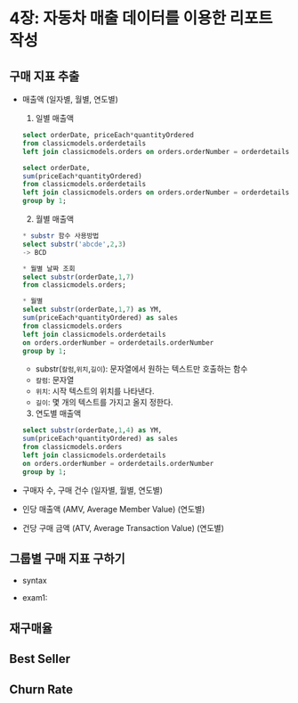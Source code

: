# 4장: 자동차 매출 데이터를 이용한 리포트 작성



## 구매 지표 추출

- 매출액 (일자별, 월별, 연도별)
  1. 일별 매출액
    ```sql
    select orderDate, priceEach*quantityOrdered
    from classicmodels.orderdetails
    left join classicmodels.orders on orders.orderNumber = orderdetails.orderNumber;
    
    select orderDate, 
    sum(priceEach*quantityOrdered)
    from classicmodels.orderdetails
    left join classicmodels.orders on orders.orderNumber = orderdetails.orderNumber
    group by 1;
    ``` 

  2. 월별 매출액
    ```sql
    * substr 함수 사용방법
    select substr('abcde',2,3)
    -> BCD
    
    * 월별 날짜 조회
    select substr(orderDate,1,7)
    from classicmodels.orders;
    
    * 월별 
    select substr(orderDate,1,7) as YM,
    sum(priceEach*quantityOrdered) as sales
    from classicmodels.orders
    left join classicmodels.orderdetails
    on orders.orderNumber = orderdetails.orderNumber
    group by 1;
    ```
    * substr(`칼럼`,`위치`,`길이`): 문자열에서 원하는 텍스트만 호출하는 함수
    * `칼럼`: 문자열
    * `위치`: 시작 텍스트의 위치를 나타낸다.
    * `길이`: 몇 개의 텍스트를 가지고 올지 정한다.
  
  3. 연도별 매출액
    ```sql
    select substr(orderDate,1,4) as YM,
    sum(priceEach*quantityOrdered) as sales
    from classicmodels.orders
    left join classicmodels.orderdetails
    on orders.orderNumber = orderdetails.orderNumber
    group by 1;
    ```
    
- 구매자 수, 구매 건수 (일자별, 월별, 연도별)
- 인당 매출액 (AMV, Average Member Value) (연도별)
- 건당 구매 금액 (ATV, Average Transaction Value) (연도별)
  
  

## 그룹별 구매 지표 구하기

- syntax

- exam1:



## 재구매율



## Best Seller



## Churn Rate

